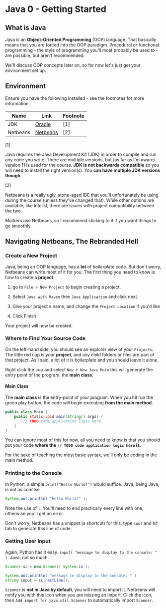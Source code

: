 # Java 0 - Getting Started

## What is Java

Java is an **Object-Oriented Programming** (OOP) language. That basically means that you are forced into the OOP paradigm. Procedural or functional programming - the style of programming you'll most probably be used to - are possible, but aren't recommended.

We'll discuss OOP concepts later on, so for now let's just get your environment set up.

## Environment

Ensure you have the following installed - see the footnotes for more information.

| Name     | Link                                                                                      | Footnote |
| -------- | ----------------------------------------------------------------------------------------- | -------- |
| JDK      | [Oracle](https://www.oracle.com/uk/java/technologies/javase/jdk11-archive-downloads.html) | [1]      |
| Netbeans | [Netbeans](https://netbeans.apache.org/)                                                  | [2]      |

[1]

Java requires the Java Development Kit (JDK) in order to compile and run any code you write. There are multiple versions, but (as far as I'm aware) version 11 is used for the course. **JDK is not backwards compatible** so you will need to install the right version(s). You **can have multiple JDK versions though**.

[2]

Netbeans is a really ugly, stone-aged IDE that you'll unfortunately be using during the course (unless they've changed that). While other options are available, like IntelliJ, there are issues with project compatibility between the two.

Markers use Netbeans, so I recommend sticking to it if you want things to go smoothly.  

## Navigating Netbeans, The Rebranded Hell

### Create a New Project

Java, being an OOP language, has a **lot** of boilerplate code. But don't worry, Netbeans can write most of it for you. The first thing you need to know is how to create a **project**. 

1. go to `File > New Project` to begin creating a project. 

2. Select `Java with Maven` then `Java Application` and click next.

3. Give your project a name, and change the `Project Location` if you'd like

4. Click Finish

Your project will now be created.

### Where to Find Your Source Code

On the left-hand side, you should see an explorer view of your `Projects`. The little red cup is your **project**, and any child folders or files are part of that project. As I said, a lot of it is boilerplate and you should leave it alone.

Right click the cup and select `New > New Java Main` this will generate the entry point of the program, the **main class**.

#### Main Class

The **main class** is the entry-point of your program. When you hit run the green play button, the code will begin executing **from the main method**.

```java
public class Main {
    public static void main(String[] args) {
        // TODO code application logic here
    }
}
```

You can ignore most of this for now, all you need to know is that you should put your code **where the `// TODO code application logic here` is**.

For the sake of teaching the most basic syntax, we'll only be coding in the main method.

### Printing to the Console

In Python, a simple `print("Hello World!")` would suffice. Java, being Java, is not as concise

```java
System.out.println( "Hello World!" );
```

Note the use of `;`. You'll need to end practically every line with one, otherwise you'll get an error.

Don't worry, Netbeans has a snippet (a shortcut) for this. type `sout` and hit tab to generate this line of code.

### Getting User Input

Again, Python has it easy. `input( "message to display to the console: " )`. Java, not so much.

```java
Scanner sc = new Scanner( System.in );

System.out.println( "message to display to the console: " )
String input = sc.nextLine();
```

`Scanner` is **not in Java by default**, you will need to import it. Netbeans will notify you with this icon when you are missing an import. Click the icon, then `Add import for java.util.Scanner` to automatically import `Scanner`.
